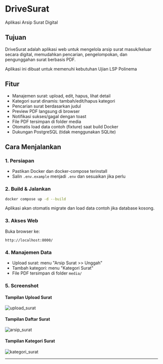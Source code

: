 # DriveSurat

Aplikasi Arsip Surat Digital

## Tujuan
DriveSurat adalah aplikasi web untuk mengelola arsip surat masuk/keluar secara digital, memudahkan pencarian, pengelompokan, dan pengunggahan surat berbasis PDF.

Aplikasi ini dibuat untuk memenuhi kebutuhan Ujian LSP Polinema

## Fitur
- Manajemen surat: upload, edit, hapus, lihat detail
- Kategori surat dinamis: tambah/edit/hapus kategori
- Pencarian surat berdasarkan judul
- Preview PDF langsung di browser
- Notifikasi sukses/gagal dengan toast
- File PDF tersimpan di folder media
- Otomatis load data contoh (fixture) saat build Docker
- Dukungan PostgreSQL (tidak menggunakan SQLite)

## Cara Menjalankan

### 1. Persiapan
- Pastikan Docker dan docker-compose terinstall
- Salin `.env.example` menjadi `.env` dan sesuaikan jika perlu

### 2. Build & Jalankan
```bash
docker compose up -d --build
```
Aplikasi akan otomatis migrate dan load data contoh jika database kosong.

### 3. Akses Web
Buka browser ke:
```
http://localhost:8000/
```

### 4. Manajemen Data
- Upload surat: menu "Arsip Surat >> Unggah"
- Tambah kategori: menu "Kategori Surat"
- File PDF tersimpan di folder `media/`

### 5. Screenshot

#### Tampilan Upload Surat
![upload_surat](screenshots/upload_surat.png)

#### Tampilan Daftar Surat
![arsip_surat](screenshots/arsip_surat.png)

#### Tampilan Kategori Surat
![kategori_surat](screenshots/kategori_surat.png)

---
